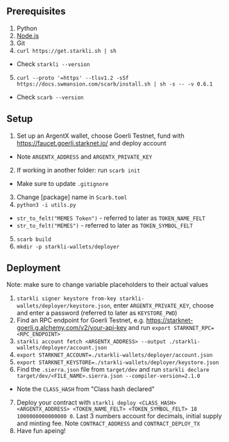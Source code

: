 ## Prerequisites

1. Python
2. [Node.js](https://nodejs.org/en/download)
3. Git
4. `curl https://get.starkli.sh | sh`
- Check `starkli --version`
5. `curl --proto '=https' --tlsv1.2 -sSf https://docs.swmansion.com/scarb/install.sh | sh -s -- -v 0.6.1`
- Check `scarb --version`


## Setup

1. Set up an ArgentX wallet, choose Goerli Testnet, fund with https://faucet.goerli.starknet.io/ and deploy account
- Note `ARGENTX_ADDRESS` and `ARGENTX_PRIVATE_KEY`
2. If working in another folder: run `scarb init`
- Make sure to update `.gitignore`
3. Change [package] name in `Scarb.toml`
4. `python3 -i utils.py`
- `str_to_felt("MEMES Token")` - referred to later as `TOKEN_NAME_FELT`
- `str_to_felt("MEMES")` - referred to later as `TOKEN_SYMBOL_FELT`
5. `scarb build`
6. `mkdir -p starkli-wallets/deployer`

## Deployment

Note: make sure to change variable placeholders to their actual values

1. `starkli signer keystore from-key starkli-wallets/deployer/keystore.json`, enter `ARGENTX_PRIVATE_KEY`, choose and enter a password (referred to later as `KEYSTORE_PWD`)
2. Find an RPC endpoint for Goerli Testnet, e.g. https://starknet-goerli.g.alchemy.com/v2/your-api-key and run `export STARKNET_RPC=<RPC_ENDPOINT>`
3. `starkli account fetch <ARGENTX_ADDRESS> --output ./starkli-wallets/deployer/account.json`
4. `export STARKNET_ACCOUNT=./starkli-wallets/deployer/account.json`
5. `export STARKNET_KEYSTORE=./starkli-wallets/deployer/keystore.json`
6. Find the `.sierra.json` file from `target/dev` and run `starkli declare target/dev/<FILE_NAME>.sierra.json --compiler-version=2.1.0`
- Note the `CLASS_HASH` from "Class hash declared"
7. Deploy your contract with `starkli deploy <CLASS_HASH> <ARGENTX_ADDRESS> <TOKEN_NAME_FELT> <TOKEN_SYMBOL_FELT> 18 1000000000000000 0`. Last 3 numbers account for decimals, initial supply and minting fee. Note `CONTRACT_ADDRESS` and `CONTRACT_DEPLOY_TX`
8. Have fun apeing!
